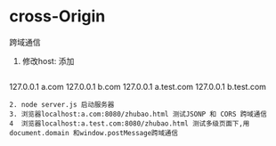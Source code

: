 # cross-Origin
跨域通信

1. 修改host: 
   添加 
   ```
127.0.0.1 a.com
127.0.0.1 b.com
127.0.0.1 a.test.com
127.0.0.1 b.test.com
   ``` 
2. node server.js 启动服务器
3. 浏览器localhost:a.com:8080/zhubao.html 测试JSONP 和 CORS 跨域通信
4  浏览器localhost:a.test.com:8080/zhubao.html 测试多级页面下,用 document.domain 和window.postMessage跨域通信

